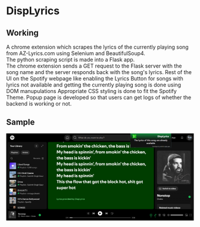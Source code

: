 ﻿# DispLyrics

## Working
A chrome extension which scrapes the lyrics of the currently playing song from AZ-Lyrics.com using Selenium and BeautifulSoup4.    
The python scraping script is made into a Flask app.  
The chrome extension sends a GET request to the Flask server with the song name and the server responds back with the song's lyrics.
Rest of the UI on the Spotify webpage like enabling the Lyrics Button for songs with lyrics not available and getting the currently playing song is done using DOM manupulations
Appropriate CSS styling is done to fit the Spotify Theme.
Popup page is developed so that users can get logs of whether the backend is working or not.

## Sample
![Description](assets/images/Screenshot%202025-04-27%20230235.png)
